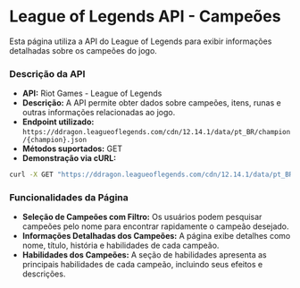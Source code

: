# League of Legends API - Campeões

Esta página utiliza a API do League of Legends para exibir informações detalhadas sobre os campeões do jogo.

### Descrição da API

- **API:** Riot Games - League of Legends
- **Descrição:** A API permite obter dados sobre campeões, itens, runas e outras informações relacionadas ao jogo.
- **Endpoint utilizado:** `https://ddragon.leagueoflegends.com/cdn/12.14.1/data/pt_BR/champion/{champion}.json`
- **Métodos suportados:** GET
- **Demonstração via cURL:**

```bash
curl -X GET "https://ddragon.leagueoflegends.com/cdn/12.14.1/data/pt_BR/champion/Ahri.json"
```

### Funcionalidades da Página

- **Seleção de Campeões com Filtro:** Os usuários podem pesquisar campeões pelo nome para encontrar rapidamente o campeão desejado.
- **Informações Detalhadas dos Campeões:** A página exibe detalhes como nome, título, história e habilidades de cada campeão.
- **Habilidades dos Campeões:** A seção de habilidades apresenta as principais habilidades de cada campeão, incluindo seus efeitos e descrições.
